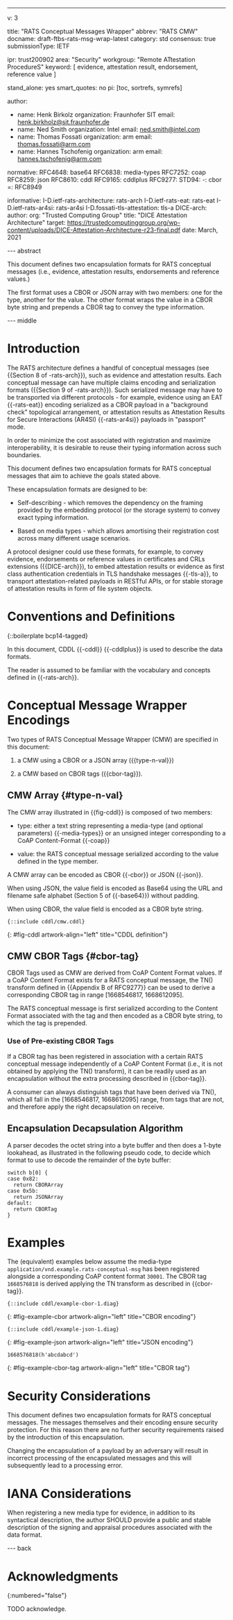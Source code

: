 ---
v: 3

title: "RATS Conceptual Messages Wrapper"
abbrev: "RATS CMW"
docname: draft-ftbs-rats-msg-wrap-latest
category: std
consensus: true
submissionType: IETF

ipr: trust200902
area: "Security"
workgroup: "Remote ATtestation ProcedureS"
keyword: [ evidence, attestation result, endorsement, reference value ]

stand_alone: yes
smart_quotes: no
pi: [toc, sortrefs, symrefs]

author:
 - name: Henk Birkolz
   organization: Fraunhofer SIT
   email: henk.birkholz@sit.fraunhofer.de
 - name: Ned Smith
   organization: Intel
   email: ned.smith@intel.com
 - name: Thomas Fossati
   organization: arm
   email: thomas.fossati@arm.com
 - name: Hannes Tschofenig
   organization: arm
   email: hannes.tschofenig@arm.com

normative:
  RFC4648: base64
  RFC6838: media-types
  RFC7252: coap
  RFC8259: json
  RFC8610: cddl
  RFC9165: cddlplus
  RFC9277:
  STD94:
    -: cbor
    =: RFC8949

informative:
  I-D.ietf-rats-architecture: rats-arch
  I-D.ietf-rats-eat: rats-eat
  I-D.ietf-rats-ar4si: rats-ar4si
  I-D.fossati-tls-attestation: tls-a
  DICE-arch:
    author:
      org: "Trusted Computing Group"
    title: "DICE Attestation Architecture"
    target: https://trustedcomputinggroup.org/wp-content/uploads/DICE-Attestation-Architecture-r23-final.pdf
    date: March, 2021

--- abstract

This document defines two encapsulation formats for RATS conceptual
messages (i.e., evidence, attestation results, endorsements and
reference values.)

The first format uses a CBOR or JSON array with two members: one for the
type, another for the value.  The other format wraps the value in a CBOR
byte string and prepends a CBOR tag to convey the type information.

--- middle

# Introduction

The RATS architecture defines a handful of conceptual messages
(see {{Section 8 of -rats-arch}}), such as evidence and attestation results.
Each conceptual message can have multiple claims encoding and serialization
formats ({{Section 9 of -rats-arch}}). Such serialized message may
have to be transported via different protocols - for example, evidence
using an EAT {{-rats-eat}} encoding serialized as a CBOR payload in
a "background check" topological arrangement, or attestation results as
Attestation Results for Secure Interactions (AR4SI) {{-rats-ar4si}} payloads
in "passport" mode.

In order to minimize the cost associated with registration and maximize
interoperability, it is desirable to reuse their typing information
across such boundaries.

This document defines two encapsulation formats for RATS conceptual
messages that aim to achieve the goals stated above.

These encapsulation formats are designed to be:

* Self-describing - which removes the dependency on the framing provided
  by the embedding protocol (or the storage system) to convey exact
  typing information.

* Based on media types - which allows amortising their registration cost
  across many different usage scenarios.

A protocol designer could use these formats, for example, to convey
evidence, endorsements or reference values in certificates and CRLs
extensions ({{DICE-arch}}), to embed attestation results or evidence as
first class authentication credentials in TLS handshake messages
{{-tls-a}}, to transport attestation-related payloads in RESTful APIs,
or for stable storage of attestation results in form of file system
objects.

# Conventions and Definitions

{::boilerplate bcp14-tagged}

In this document, CDDL {{-cddl}} {{-cddlplus}} is used to describe the
data formats.

The reader is assumed to be familiar with the vocabulary and concepts
defined in {{-rats-arch}}.

# Conceptual Message Wrapper Encodings

Two types of RATS Conceptual Message Wrapper (CMW) are specified in this
document:

1. a CMW using a CBOR or a JSON array ({{type-n-val}})

2. a CMW based on CBOR tags ({{cbor-tag}}).

## CMW Array {#type-n-val}

The CMW array illustrated in {{fig-cddl}} is composed of two members:

* type: either a text string representing a media-type (and optional
  parameters) {{-media-types}} or an unsigned integer corresponding to a
  CoAP Content-Format {{-coap}}

* value: the RATS conceptual message serialized according to the
  value defined in the type member.

A CMW array can be encoded as CBOR {{-cbor}} or JSON {{-json}}.

When using JSON, the value field is encoded as Base64 using the URL and
filename safe alphabet (Section 5 of {{-base64}}) without padding.

When using CBOR, the value field is encoded as a CBOR byte string.

~~~ cddl
{::include cddl/cmw.cddl}
~~~
{: #fig-cddl artwork-align="left"
   title="CDDL definition"}

## CMW CBOR Tags {#cbor-tag}

CBOR Tags used as CMW are derived from CoAP Content Format values.
If a CoAP Content Format exists for a RATS conceptual message, the
TN() transform defined in {{Appendix B of RFC9277}} can be used to
derive a corresponding CBOR tag in range \[1668546817, 1668612095\].

The RATS conceptual message is first serialized according to the Content
Format associated with the tag and then encoded as a CBOR byte string,
to which the tag is prepended.

### Use of Pre-existing CBOR Tags

If a CBOR tag has been registered in association with a certain RATS
conceptual message independently of a CoAP Content Format (i.e., it is
not obtained by applying the TN() transform), it can be readily used as
an encapsulation without the extra processing described in {{cbor-tag}}.

A consumer can always distinguish tags that have been derived via TN(),
which all fall in the \[1668546817, 1668612095\] range, from tags that
are not, and therefore apply the right decapsulation on receive.

## Encapsulation Decapsulation Algorithm

A parser decodes the octet string into a byte buffer
and then does a 1-byte lookahead, as illustrated in the
following pseudo code, to decide which format to use to
decode the remainder of the byte buffer:

```
switch b[0] {
case 0x82:
  return CBORArray
case 0x5b:
  return JSONArray
default:
  return CBORTag
}
```

# Examples

The (equivalent) examples below assume the media-type
`application/vnd.example.rats-conceptual-msg` has been registered
alongside a corresponding CoAP content format `30001`.  The CBOR tag
`1668576818` is derived applying the TN transform as described in
{{cbor-tag}}.

~~~ cbor-diag
{::include cddl/example-cbor-1.diag}
~~~
{: #fig-example-cbor artwork-align="left"
   title="CBOR encoding"}

~~~ cbor-diag
{::include cddl/example-json-1.diag}
~~~
{: #fig-example-json artwork-align="left"
   title="JSON encoding"}

~~~ cbor-diag
1668576818(h'abcdabcd')
~~~
{: #fig-example-cbor-tag artwork-align="left"
   title="CBOR tag"}

# Security Considerations

This document defines two encapsulation formats for RATS
conceptual messages. The messages themselves and their
encoding ensure security protection. For this reason
there are no further security requirements raised by
the introduction of this encapsulation.

Changing the encapsulation of a payload by an adversary
will result in incorrect processing of the encapsulated
messages and this will subsequently lead to a processing
error.


# IANA Considerations

When registering a new media type for evidence, in addition to its
syntactical description, the author SHOULD provide a public and stable
description of the signing and appraisal procedures associated with
the data format.

--- back

# Acknowledgments
{:numbered="false"}

TODO acknowledge.
